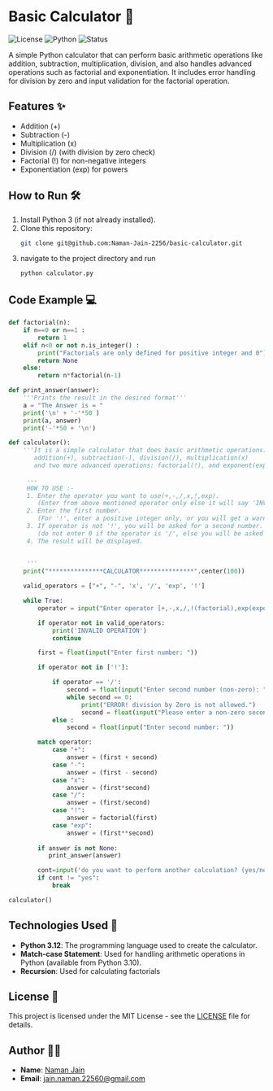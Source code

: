 # Basic Calculator 🧮

![License](https://img.shields.io/badge/License-MIT-blue.svg)
![Python](https://img.shields.io/badge/Python-3.12-blue.svg)
![Status](https://img.shields.io/badge/Status-In%20Progress-brightyellow.svg)

A simple Python calculator that can perform basic arithmetic operations like addition, subtraction, multiplication, division, and also handles advanced operations such as factorial and exponentiation. It includes error handling for division by zero and input validation for the factorial operation.

## Features ✨
- Addition (+)
- Subtraction (-)
- Multiplication (x)
- Division (/) (with division by zero check)
- Factorial (!) for non-negative integers
- Exponentiation (exp) for powers

## How to Run 🛠️
1. Install Python 3 (if not already installed).
2. Clone this repository:
   ```bash
   git clone git@github.com:Naman-Jain-2256/basic-calculator.git
3. navigate to the project directory and run
   ```bash
   python calculator.py
   
## Code Example 💻
```python
def factorial(n):
    if n==0 or n==1 :
        return 1 
    elif n<0 or not n.is_integer() :
        print("Factorials are only defined for positive integer and 0")
        return None
    else:
        return n*factorial(n-1)  

def print_answer(answer):
    '''Prints the result in the desired format'''
    a = "The Answer is = "
    print('\n' + '-'*50 )
    print(a, answer)
    print('-'*50 + '\n')

def calculator():
    '''It is a simple calculator that does basic arithmetic operations:
       addition(+), subtraction(-), division(/), multiplication(x)
       and two more advanced operations: factorial(!), and exponent(exp) 
     
     ---
     HOW TO USE :-
     1. Enter the operator you want to use(+,-,/,x,!,exp).
        (Enter from above mentioned operator only else it will say 'INVALID OPERATION') 
     2. Enter the first number.
        (For '!', enter a positive integer only, or you will get a warning.)
     3. If operator is not '!', you will be asked for a second number.
        (do not enter 0 if the operator is '/', else you will be asked again).
     4. The result will be displayed.
     
     
     '''
    print("***************CALCULATOR***************".center(100))

    valid_operators = ["+", "-", 'x', '/', 'exp', '!']

    while True:
        operator = input("Enter operator [+,-,x,/,!(factorial),exp(exponent)]: ").strip()

        if operator not in valid_operators:
            print('INVALID OPERATION')
            continue

        first = float(input("Enter first number: "))

        if operator not in ['!']:

            if operator == '/':
                second = float(input("Enter second number (non-zero): "))
                while second == 0:
                    print("ERROR! division by Zero is not allowed.")
                    second = float(input("Please enter a non-zero second number: "))
            else :   
                second = float(input("Enter second number: "))     

        match operator:
            case "+":
                answer = (first + second)
            case "-":
                answer = (first - second)
            case "x":
                answer = (first*second)
            case "/":
                answer = (first/second)
            case "!":
                answer = factorial(first)
            case "exp":
                answer = (first**second)
            
        if answer is not None:
           print_answer(answer)

        cont=input('do you want to perform another calculation? (yes/no): ').strip().lower()
        if cont != "yes":
            break 

calculator()

```
## Technologies Used 🧰
- **Python 3.12**: The programming language used to create the calculator.
- **Match-case Statement**: Used for handling arithmetic operations in Python (available from Python 3.10).
- **Recursion**: Used for calculating factorials

## License 📜
This project is licensed under the MIT License - see the [LICENSE](./LICENSE.txt) file for details.

## Author 🙋‍♂️
- **Name**: [Naman Jain](https://github.com/Naman-Jain-2256)
- **Email**: [jain.naman.22560@gmail.com](mailto:jain.naman.22560@gmail.com)





